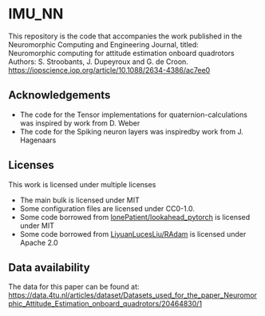 <!--
SPDX-FileCopyrightText: 2021 Stein Stroobants <s.stroobants@tudelft.nl>

SPDX-License-Identifier: MIT
-->

# IMU_NN
This repository is the code that accompanies the work published in the Neuromorphic Computing and Engineering Journal, titled:  
Neuromorphic computing for attitude estimation onboard quadrotors  
Authors: S. Stroobants, J. Dupeyroux and G. de Croon.  
https://iopscience.iop.org/article/10.1088/2634-4386/ac7ee0  

## Acknowledgements
- The code for the Tensor implementations for quaternion-calculations was inspired by work from D. Weber
- The code for the Spiking neuron layers was inspiredby work from J. Hagenaars

## Licenses
This work is licensed under multiple licenses
- The main bulk is licensed under MIT
- Some configuration files are licensed under CC0-1.0.
- Some code borrowed from [lonePatient/lookahead_pytorch](https://github.com/lonePatient/lookahead_pytorch) is licensed under MIT
- Some code borrowed from [LiyuanLucesLiu/RAdam](https://github.com/LiyuanLucasLiu/RAdam) is licensed under Apache 2.0

## Data availability
The data for this paper can be found at:  
https://data.4tu.nl/articles/dataset/Datasets_used_for_the_paper_Neuromorphic_Attitude_Estimation_onboard_quadrotors/20464830/1


